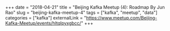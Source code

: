 +++ 
date = "2018-04-21"
title = "Beijing Kafka Meetup (4): Roadmap By Jun Rao"
slug = "beijing-kafka-meetup-4" 
tags = ["kafka", "meetup", "data"]
categories = ["kafka"]
externalLink = "https://www.meetup.com/Beijing-Kafka-Meetup/events/hltqlpyxgbcc/"
+++